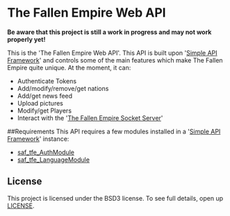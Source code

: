 The Fallen Empire Web API
=
**Be aware that this project is still a work in progress and may not work properly yet!**

This is the 'The Fallen Empire Web API'. This API is built upon '[Simple API Framework]' and controls some of the main features which make The Fallen Empire quite unique. At the moment, it can:
* Authenticate Tokens
* Add/modify/remove/get nations
* Add/get news feed
* Upload pictures
* Modify/get Players
* Interact with the '[The Fallen Empire Socket Server]'


##Requirements
This API requires a few modules installed in a '[Simple API Framework]' instance:
* [saf_tfe_AuthModule]
* [saf_tfe_LanguageModule]


## License
This project is licensed under the BSD3 license. To see full details, open up [LICENSE].

[Simple API Framework]: https://github.com/fstudios/Simple-API-Framework/
[The Fallen Empire Socket Server]: https://github.com/tfempire/The-Fallen-Empire-Socket-Server/
[saf_tfe_AuthModule]: https://github.com/tfempire/saf_tfe_AuthModule
[saf_tfe_LanguageModule]: https://github.com/tfempire/saf_tfe_LanguageModule
[LICENSE]: https://github.com/tfempire/The-Fallen-Empire-Web-API/blob/master/LICENSE
